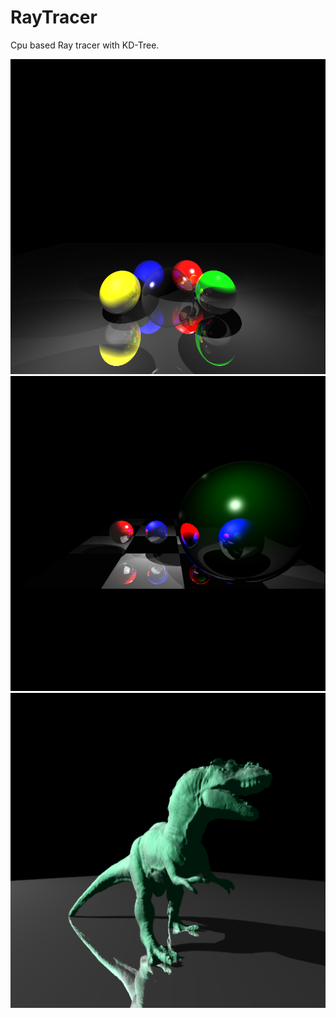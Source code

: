 # RayTracer

Cpu based Ray tracer with KD-Tree.

<p align="center">
  <img src="https://raw.githubusercontent.com/elpekozgun/RayTracer/master/RayTracer/samples/1.PNG" alt="drawing" width="512"/>
  <img src="https://raw.githubusercontent.com/elpekozgun/RayTracer/master/RayTracer/samples/2.PNG" alt="drawing" width="512"/>  
  <img src="https://raw.githubusercontent.com/elpekozgun/RayTracer/master/RayTracer/samples/3.PNG" alt="drawing" width="512"/>
</p>






